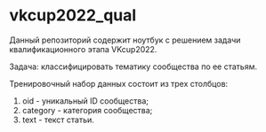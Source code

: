 # vkcup2022_qual
Данный репозиторий содержит ноутбук с решением задачи квалификационного этапа VKcup2022.

Задача: классифицировать тематику сообщества по  ее статьям.

Тренировочный набор данных состоит из трех столбцов:
1. oid - уникальный ID сообщества;
2. category - категория сообщества;
3. text - текст статьи.
